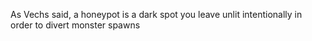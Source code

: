 As Vechs said, a honeypot is a dark spot you leave unlit intentionally in order to divert monster spawns
